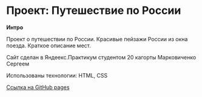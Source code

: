 # Проект: Путешествие по России

**Интро**

Проект о путешествии по России. Красивые пейзажи России из окна поезда. Краткое описание мест. 

Сайт сделан в Яндеекс.Практикум студентом 20 кагорты Марковиченко Сергеем

Использованы технологии: HTML, CSS

[Ссылка на GitHub pages](https://github.com/Mark22sv/russian-travel.git)
